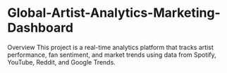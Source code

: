# Global-Artist-Analytics-Marketing-Dashboard
Overview This project is a real-time analytics platform that tracks artist performance, fan sentiment, and market trends using data from Spotify, YouTube, Reddit, and Google Trends.
